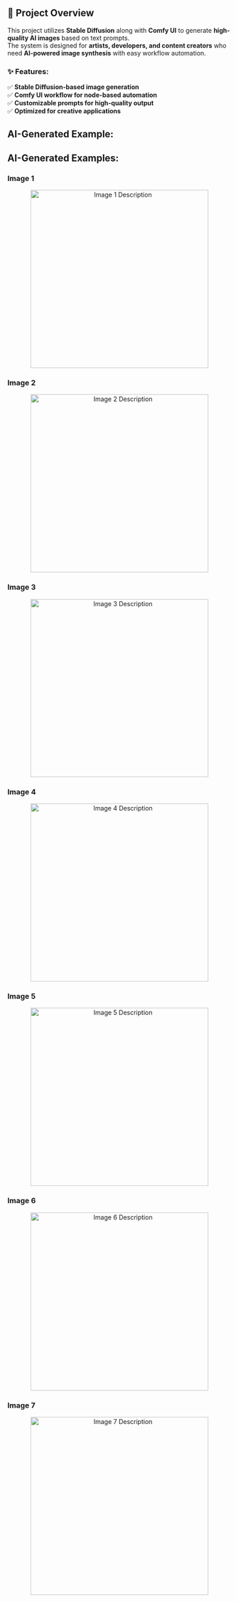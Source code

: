 ## 📌 Project Overview
This project utilizes **Stable Diffusion** along with **Comfy UI** to generate **high-quality AI images** based on text prompts.  
The system is designed for **artists, developers, and content creators** who need **AI-powered image synthesis** with easy workflow automation.

### ✨ Features:
✅ **Stable Diffusion-based image generation**  
✅ **Comfy UI workflow for node-based automation**  
✅ **Customizable prompts for high-quality output**  
✅ **Optimized for creative applications**  

## AI-Generated Example:

## AI-Generated Examples:

### Image 1
<p align="center">
  <img src="https://github.com/user-attachments/assets/ba087039-3c03-483f-ab26-ea9c14ff0699" alt="Image 1 Description" width="400"/>
</p>

### Image 2
<p align="center">
  <img src="https://github.com/user-attachments/assets/c74bc36d-ba04-41fc-aad5-fd61a4163e02" alt="Image 2 Description" width="400"/>
</p>

### Image 3
<p align="center">
  <img src="https://github.com/user-attachments/assets/f1d9a140-ea9f-4fce-b21c-06ac2fad6e5d" alt="Image 3 Description" width="400"/>
</p>

### Image 4
<p align="center">
  <img src="https://github.com/user-attachments/assets/0230a34e-55bc-4297-9871-a01f1628492a" alt="Image 4 Description" width="400"/>
</p>

### Image 5
<p align="center">
  <img src="https://github.com/user-attachments/assets/581ba52b-fac5-471a-8592-5d1066c692f8" alt="Image 5 Description" width="400"/>
</p>

### Image 6
<p align="center">
  <img src="https://github.com/user-attachments/assets/5a1dc320-37c0-4753-846e-2203a4867205" alt="Image 6 Description" width="400"/>
</p>

### Image 7
<p align="center">
  <img src="https://github.com/user-attachments/assets/8981f4f4-c5b1-4001-b452-55b6f2405764" alt="Image 7 Description" width="400"/>
</p>
